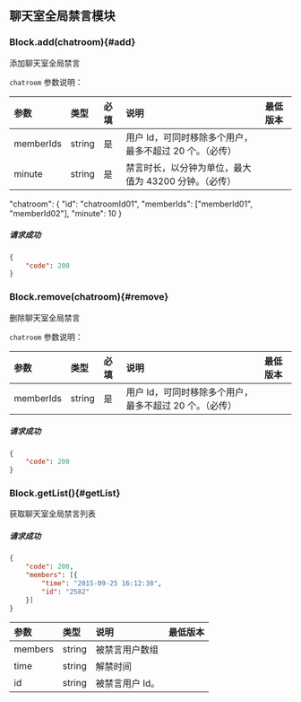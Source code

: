 ## 聊天室全局禁言模块

### Block.add(chatroom){#add}

添加聊天室全局禁言

`chatroom` 参数说明：

| 参数   	 |	类型		| 必填	| 说明 							|最低版本		|
| :----------|:--------	|:-----	|:------------------------------|:-------- |
|	memberIds		 |	string	|	是 	| 用户 Id，可同时移除多个用户，最多不超过 20 个。（必传）				||
|	minute |	string	|	是 	| 禁言时长，以分钟为单位，最大值为 43200 分钟。（必传）| &nbsp;|
"chatroom": {
				"id": "chatroomId01",
				"memberIds": ["memberId01", "memberId02"],
				"minute": 10
			}
##### 请求成功

```json
{
    "code": 200
}
```

### Block.remove(chatroom){#remove}

删除聊天室全局禁言

`chatroom` 参数说明：

| 参数   	 |	类型		| 必填	| 说明 							|最低版本		|
| :----------|:--------	|:-----	|:------------------------------|:-------- |
|	memberIds	 |	string	|	是 	| 用户 Id，可同时移除多个用户，最多不超过 20 个。（必传）						| &nbsp;|




##### 请求成功

```json
{
    "code": 200
}
```
### Block.getList(){#getList}

获取聊天室全局禁言列表

##### 请求成功

```json
{
	"code": 200,
	"members": [{
		"time": "2015-09-25 16:12:38",
		"id": "2582"
	}]
}
```
| 参数   	 |	类型		| 说明 							|最低版本		|
| :----------|:--------	|:------------------------------|:-------- |
|	members	 |	string	| 被禁言用户数组					||
|	time	 |	string	| 解禁时间						||
|	id |	string	| 被禁言用户 Id。				| &nbsp;|
 

